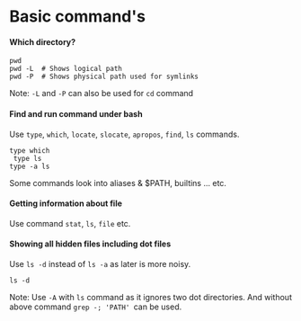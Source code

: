 # Basic command's

#### Which directory?
```
pwd
pwd -L 	# Shows logical path
pwd -P 	# Shows physical path used for symlinks 

```
Note: `-L` and `-P` can also be used for `cd` command

#### Find and run command under bash
Use `type`, `which`, `locate`, `slocate`, `apropos`, `find`, `ls` commands.

```
type which
 type ls
type -a ls
```

Some commands look into aliases & $PATH, builtins ... etc.

#### Getting information about file
 Use command `stat`, `ls`, `file` etc.

#### Showing all hidden files including dot files
Use `ls -d` instead of `ls -a` as later is more noisy.
```
ls -d
```
Note: Use `-A` with `ls` command as it ignores two dot directories. And without above command `grep -; 'PATH' `can be used.

 

